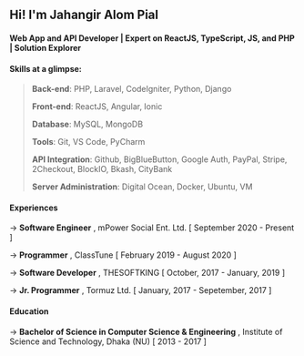 ## Hi! I'm Jahangir Alom Pial

#### Web App and API Developer⁣ | Expert on ReactJS, TypeScript, JS, and PHP | Solution Explorer

#### Skills at a glimpse:

> **Back-end**: PHP, Laravel, CodeIgniter, Python, Django
> 
> **Front-end**: ReactJS, Angular, Ionic
> 
> **Database**: MySQL, MongoDB
> 
> **Tools**: Git, VS Code, PyCharm
> 
> **API Integration**: Github, BigBlueButton, Google Auth, PayPal, Stripe, 2Checkout, BlockIO, Bkash, CityBank
> 
> **Server Administration**:  Digital Ocean, Docker, Ubuntu, VM

#### Experiences

→ **Software Engineer** , mPower Social Ent. Ltd. [ September 2020 - Present ]

→ **Programmer** , ClassTune [ February 2019 - August 2020 ]

→ **Software Developer** , THESOFTKING [ October, 2017 - January, 2019 ]

→ **Jr. Programmer** , Tormuz Ltd. [ January, 2017 - Sepetember, 2017 ]


#### Education

→ **Bachelor of Science in Computer Science & Engineering** , Institute of Science and Technology, Dhaka (NU) [ 2013 - 2017 ]

